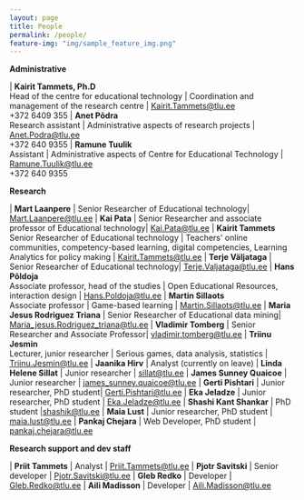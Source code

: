```yaml
---
layout: page
title: People
permalink: /people/
feature-img: "img/sample_feature_img.png"
---
```


**Administrative**

| **Kairit Tammets, Ph.D** <br>Head of the centre for educational technology | Coordination and management of the research centre | Kairit.Tammets@tlu.ee<br> +372 6409 355
| **Anet Põdra** <br> Research assistant | Administrative aspects of research projects | Anet.Podra@tlu.ee<br> +372 640 9355
| **Ramune Tuulik** <br> Assistant | Administrative aspects of Centre for Educational Technology | Ramune.Tuulik@tlu.ee <br> +372 640 9355

**Research**

| **Mart Laanpere** | Senior Researcher of Educational technology| Mart.Laanpere@tlu.ee
| **Kai Pata** | Senior Researcher and associate professor of Educational technology| Kai.Pata@tlu.ee
| **Kairit Tammets** <br> Senior Researcher of Educational technology | Teachers' online communities, competency-based learning, digital competencies, Learning Analytics for policy making | Kairit.Tammets@tlu.ee
| **Terje Väljataga** | Senior Researcher of Educational technology| Terje.Valjataga@tlu.ee
| **Hans Põldoja** <br> Associate professor, head of the studies  | Open Educational Resources, interaction design | Hans.Poldoja@tlu.ee
| **Martin Sillaots** <br> Associate professor | Game-based learning | Martin.Sillaots@tlu.ee
| **Maria Jesus Rodriguez Triana** | Senior Researcher of Educational data mining| Maria_jesus.Rodriguez_triana@tlu.ee
| **Vladimir Tomberg** | Senior Researcher and Associate Professor| vladimir.tomberg@tlu.ee
| **Triinu Jesmin** <br> Lecturer, junior researcher | Serious games, data analysis, statistics  | Triinu.Jesmin@tlu.ee
| **Jaanika Hirv** | Analyst (currently on leave)
| **Linda Helene Sillat** | Junior researcher | sillat@tlu.ee
| **James Sunney Quaicoe** | Junior researcher | james_sunney.quaicoe@tlu.ee
| **Gerti Pishtari** | Junior researcher, PhD student| Gerti.Pishtari@tlu.ee
| **Eka Jeladze** | Junior researcher, PhD student | Eka.Jeladze@tlu.ee
| **Shashi Kant Shankar** | PhD student |shashik@tlu.ee
| **Maia Lust** | Junior researcher, PhD student | maia.lust@tlu.ee 
| **Pankaj Chejara** | Web Developer, PhD student | pankaj.chejara@tlu.ee


**Research support and dev staff**

| **Priit Tammets** | Analyst | Priit.Tammets@tlu.ee
| **Pjotr Savitski** | Senior developer | Pjotr.Savitski@tlu.ee
| **Gleb Redko** | Developer | Gleb.Redko@tlu.ee
| **Aili Madisson** | Developer | Aili.Madisson@tlu.ee
